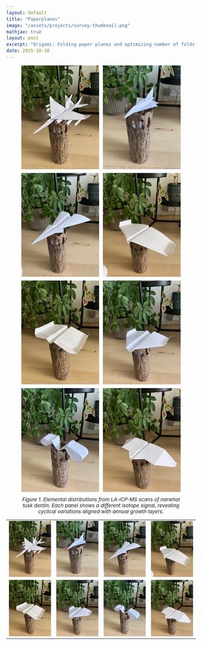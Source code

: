 ```yaml
---
layout: default
title: "Paperplanes"
image: "/assets/projects/survey-thumbnail.png"
mathjax: true
layout: post
excerpt: "Origami: Folding paper planes and optimizing number of folds."
date: 2025-10-18
---
```


<figure style="text-align: center;">

  <div style="
    display: grid;
    grid-template-columns: repeat(auto-fit, minmax(180px, 1fr));
    gap: 10px;
    align-items: center;
  ">
    <img src="/assets/projects/paper1.jpg" style="width: 100%; height: auto;">
    <img src="/assets/projects/paper2.jpg" style="width: 100%; height: auto;">
    <img src="/assets/projects/paper3.jpg"  style="width: 100%; height: auto;">
    <img src="/assets/projects/paper4.jpg"  style="width: 100%; height: auto;">
    <img src="/assets/projects/paper5.jpg"  style="width: 100%; height: auto;">
    <img src="/assets/projects/paper6.jpg"  style="width: 100%; height: auto;">
    <img src="/assets/projects/paper7.jpg"  style="width: 100%; height: auto;">
    <img src="/assets/projects/paper8.jpg"  style="width: 100%; height: auto;">
  </div>

  <figcaption style="margin-top: 12px; font-style: italic; font-size: 0.95em;">
    Figure 1. Elemental distributions from LA-ICP-MS scans of narwhal tusk dentin.  
    Each panel shows a different isotope signal, revealing cyclical variations aligned with annual growth layers.
  </figcaption>

</figure>

  

<table>
  <tr>
    <td><img src="/assets/projects/paper1.jpg" width="200"/></td>
    <td><img src="/assets/projects/paper2.jpg" width="200"/></td>
    <td><img src="/assets/projects/paper3.jpg" width="200"/></td>
    <td><img src="/assets/projects/paper4.jpg" width="200"/></td>
  </tr>
  <tr>
    <td><img src="/assets/projects/paper5.jpg" width="200"/></td>
    <td><img src="/assets/projects/paper6.jpg" width="200"/></td>
    <td><img src="/assets/projects/paper7.jpg" width="200"/></td>
    <td><img src="/assets/projects/paper8.jpg" width="200"/></td>
  </tr>
</table>
